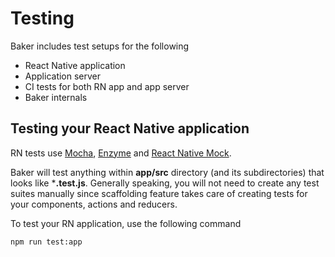 # Testing

Baker includes test setups for the following 
 
- React Native application
- Application server
- CI tests for both RN app and app server 
- Baker internals

## Testing your React Native application

RN tests use [Mocha](https://github.com/mochajs/mocha), [Enzyme](https://github.com/airbnb/enzyme) and [React Native Mock](https://github.com/lelandrichardson/react-native-mock). 

Baker will test anything within **app/src** directory (and its subdirectories) that looks like ***.test.js**. Generally speaking, you will not need to create any test suites manually since scaffolding feature takes care of creating tests for your components, actions and reducers.

To test your RN application, use the following command

```
npm run test:app
```

##  